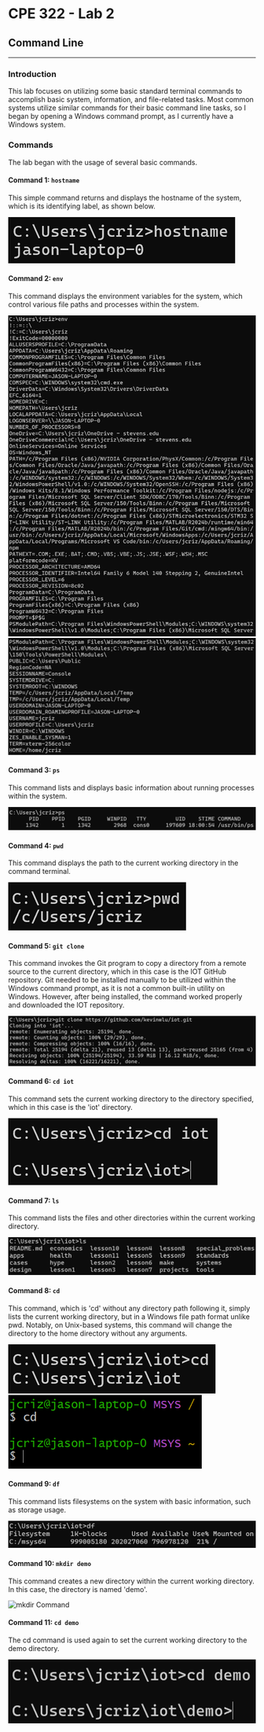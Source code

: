 # CPE 322 - Lab 2 
## Command Line 
--- 
### Introduction 
This lab focuses on utilizing some basic standard terminal commands to accomplish basic system, information, and file-related tasks. Most common systems utilize similar commands for their basic command line tasks, so I began by opening a Windows command prompt, as I currently have a Windows system. 

### Commands 
The lab began with the usage of several basic commands. 

#### Command 1: `hostname` 
This simple command returns and displays the hostname of the system, which is its identifying label, as shown below. 

![hostname Command](hostname.png)

#### Command 2: `env` 
This command displays the environment variables for the system, which control various file paths and processes within the system. 

![env Command](env.png)
![env Command Continued](env2.png)

#### Command 3: `ps` 
This command lists and displays basic information about running processes within the system. 

![ps Command](ps.png)

#### Command 4: `pwd` 
This command displays the path to the current working directory in the command terminal. 

![pwd Command](pwd.png)

#### Command 5: `git clone` 
This command invokes the Git program to copy a directory from a remote source to the current directory, which in this case is the IOT GitHub repository. Git needed to be installed manually to be utilized within the Windows command prompt, as it is not a common built-in utility on Windows. However, after being installed, the command worked properly and downloaded the IOT repository. 

![git clone Command](git_clone.png)

#### Command 6: `cd iot`
This command sets the current working directory to the directory specified, which in this case is the 'iot' directory. 

![cd iot Command](cd_iot.png)

#### Command 7: `ls`
This command lists the files and other directories within the current working directory. 

![ls Command](ls.png)

#### Command 8: `cd`
This command, which is 'cd' without any directory path following it, simply lists the current working directory, but in a Windows file path format unlike pwd. Notably, on Unix-based systems, this command will change the directory to the home directory without any arguments. 

![cd Command](cd.png) 
![cd Command On Unix-like Terminal](cd2.png)

#### Command 9: `df`
This command lists filesystems on the system with basic information, such as storage usage. 

![df Command](df.png) 

#### Command 10: `mkdir demo`
This command creates a new directory within the current working directory. In this case, the directory is named 'demo'.  

![mkdir Command](mkdir_demo.png) 

#### Command 11: `cd demo`
The cd command is used again to set the current working directory to the demo directory. 

![cd demo Command](cd_demo.png) 

